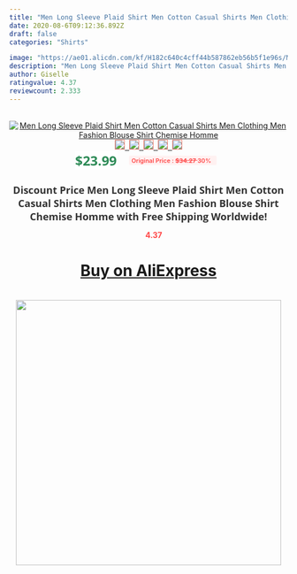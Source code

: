 ```yaml
---
title: "Men Long Sleeve Plaid Shirt Men Cotton Casual Shirts Men Clothing Men Fashion Blouse Shirt Chemise Homme"
date: 2020-08-6T09:12:36.892Z
draft: false
categories: "Shirts"

image: "https://ae01.alicdn.com/kf/H182c640c4cff44b587862eb56b5f1e96s/Men-Long-Sleeve-Plaid-Shirt-Men-Cotton-Casual-Shirts-Men-Clothing-Men-Fashion-Blouse-Shirt-Chemise.png_220x220.png"
description: "Men Long Sleeve Plaid Shirt Men Cotton Casual Shirts Men Clothing Men Fashion Blouse Shirt Chemise Homme"
author: Giselle
ratingvalue: 4.37
reviewcount: 2.333
---
```

<br>
<div style="text-align: center;">
<a href="https://s.click.aliexpress.com/e/_AcmUMz" target="_blank" rel="nofollow noopener noreferrer"><img alt="Men Long Sleeve Plaid Shirt Men Cotton Casual Shirts Men Clothing Men Fashion Blouse Shirt Chemise Homme" class="magnifier-image" src="https://ae01.alicdn.com/kf/H182c640c4cff44b587862eb56b5f1e96s/Men-Long-Sleeve-Plaid-Shirt-Men-Cotton-Casual-Shirts-Men-Clothing-Men-Fashion-Blouse-Shirt-Chemise.png_220x220.png_640x640.jpg">
<br>
<img style="border:1px solid salmon" src="https://ae01.alicdn.com/kf/H182c640c4cff44b587862eb56b5f1e96s/Men-Long-Sleeve-Plaid-Shirt-Men-Cotton-Casual-Shirts-Men-Clothing-Men-Fashion-Blouse-Shirt-Chemise.png_120x120.jpg">&nbsp;&nbsp;<img style="border:1px solid salmon" src="https://ae01.alicdn.com/kf/Hc1be55011a7b491f98230653f5dd534dm/Men-Long-Sleeve-Plaid-Shirt-Men-Cotton-Casual-Shirts-Men-Clothing-Men-Fashion-Blouse-Shirt-Chemise.jpg_120x120.jpg">&nbsp;&nbsp;<img style="border:1px solid salmon" src="https://ae01.alicdn.com/kf/H57b01723e5c04e7b8604ac34fa728faeD/Men-Long-Sleeve-Plaid-Shirt-Men-Cotton-Casual-Shirts-Men-Clothing-Men-Fashion-Blouse-Shirt-Chemise.jpg_120x120.jpg">&nbsp;&nbsp;<img style="border:1px solid salmon" src="https://ae01.alicdn.com/kf/H2026abd6fd22496d92846c9f91a16d2dz/Men-Long-Sleeve-Plaid-Shirt-Men-Cotton-Casual-Shirts-Men-Clothing-Men-Fashion-Blouse-Shirt-Chemise.jpg_120x120.jpg">&nbsp;&nbsp;<img style="border:1px solid salmon" src="https://ae01.alicdn.com/kf/H1d15aeea20cc4cc8ac29a684596bc7bcG/Men-Long-Sleeve-Plaid-Shirt-Men-Cotton-Casual-Shirts-Men-Clothing-Men-Fashion-Blouse-Shirt-Chemise.jpg_120x120.jpg"></a></div><br0>
<div style="text-align: center;"><span style="background-color: white; border: 0px; box-sizing: border-box; color: seagreen; display: inline-block; font-family: &quot;open sans&quot; , &quot;arial&quot; , &quot;helvetica&quot; , sans-serif , &quot;heiti&quot;; font-size: 24px; font-stretch: inherit; font-weight: 700; line-height: inherit; margin: 0px 10px 0px 0px; padding: 0px; vertical-align: middle;">$23.99 </span>
<span style="background: rgb(255 , 241 , 241); border-radius: 3px; border: 0px; box-sizing: border-box; color: #ff4747; display: inline-block; font-family: inherit; font-size: 12px; font-stretch: inherit; font-style: inherit; font-variant: inherit; font-weight: 600; line-height: inherit; margin: 0px; padding: 2px 5px; transform: scale(0.9); vertical-align: middle;">Original Price : <b style="text-decoration: line-through;">$34.27 </b> 30%&nbsp;&nbsp;</span></div>
<h1 style="color: #333333; display: inline-block; font-family: &quot;open sans&quot; , &quot;arial&quot; , &quot;helvetica&quot; , sans-serif , &quot;heiti&quot;; font-size: 18px; font-stretch: inherit; font-weight: 700; text-align: center;">Discount Price Men Long Sleeve Plaid Shirt Men Cotton Casual Shirts Men Clothing Men Fashion Blouse Shirt Chemise Homme with Free Shipping Worldwide!</h1>
<div style="color: #ff4747; text-align: center;">
<img src="https://4.bp.blogspot.com/-M0ZcTcb-5uY/XleCXlxnR4I/AAAAAAAAAEc/OrjgMkXV1oMQFaCRZj5HQwOCBcu3w1FegCPcBGAYYCw/s1600/star.png" style="height: 15px;">&nbsp;<b>4.37</b></div>
<div class="button_cont" align="center"><a class="buynow_a" href="https://s.click.aliexpress.com/e/_AcmUMz" target="_blank" rel="nofollow noopener noreferrer"><H1>Buy on AliExpress</H1></a></div><br>
<div class="separator" style="clear: both; text-align: center;">
<img src="https://lh3.googleusercontent.com/-pTy5HemUv9M/XlePHvY0dAI/AAAAAAAAAE4/0nX5iRUoIWY8eMW9Dpxeirr157OZliDIgCLcBGAsYHQ/s1600/badge.gif" width="480">
</div>
